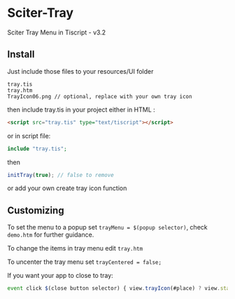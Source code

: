 # Sciter-Tray
Sciter Tray Menu in Tiscript - v3.2


## Install
Just include those files to your resources/UI folder
```
tray.tis
tray.htm
TrayIcon06.png // optional, replace with your own tray icon
```
then include tray.tis in your project either
in HTML :
```html
<script src="tray.tis" type="text/tiscript"></script>
```
or in script file:
```php
include "tray.tis";
```
then
```js
initTray(true); // false to remove
```
or add your own create tray icon function


## Customizing
To set the menu to a popup set `trayMenu = $(popup selector)`, check `demo.htm` for further guidance.

To change the items in tray menu edit `tray.htm`

To uncenter the tray menu set `trayCentered = false;`

If you want your app to close to tray:
```js
event click $(close button selector) { view.trayIcon(#place) ? view.state = View.WINDOW_HIDDEN : view.close(); }
```
